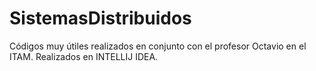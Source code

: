 # SistemasDistribuidos
Códigos muy útiles realizados en conjunto con el profesor Octavio en el ITAM. Realizados en INTELLIJ IDEA.
